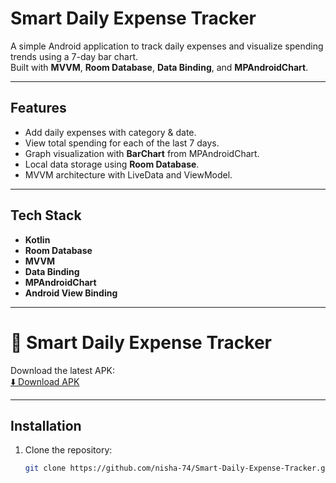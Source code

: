 # Smart Daily Expense Tracker

A simple Android application to track daily expenses and visualize spending trends using a 7-day bar chart.  
Built with **MVVM**, **Room Database**, **Data Binding**, and **MPAndroidChart**.

---

## Features
- Add daily expenses with category & date.
- View total spending for each of the last 7 days.
- Graph visualization with **BarChart** from MPAndroidChart.
- Local data storage using **Room Database**.
- MVVM architecture with LiveData and ViewModel.

---

## Tech Stack
- **Kotlin**
- **Room Database**
- **MVVM**
- **Data Binding**
- **MPAndroidChart**
- **Android View Binding**

---

# 📱 Smart Daily Expense Tracker

Download the latest APK:  
[⬇️ Download APK](https://github.com/nisha-74/Smart-Daily-Expense-Tracker/blob/main/app-debug.apk)


---

## Installation
1. Clone the repository:
   ```bash
   git clone https://github.com/nisha-74/Smart-Daily-Expense-Tracker.git
